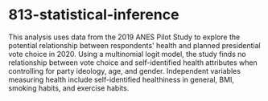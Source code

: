 # 813-statistical-inference

This analysis uses data from the 2019 ANES Pilot Study to explore the potential relationship between respondents' health and planned presidential vote choice in 2020.
Using a multinomial logit model, the study finds no relationship between vote choice and self-identified health attributes when controlling for party ideology, age, and gender.
Independent variables measuring health include self-identified healthiness in general, BMI, smoking habits, and exercise habits.
